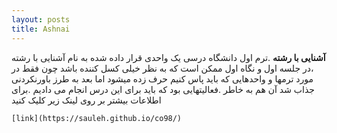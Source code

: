 ```yaml
---
layout: posts
title: Ashnai
---
```


**آشنایی با رشته**
.ترم اول دانشگاه درسی یک واحدی قرار داده شده به نام آشنایی با رشته
  ،در جلسه اول و  نگاه اول ممکن است که به نظر خیلی کسل کننده باشد
    چون فقط در مورد ترمها و واحدهایی که باید پاس کنیم حرف زده میشود اما بعد به طرز باورنکردنی جذاب شد آن هم به خاطر 
    .فعالیتهایی بود که باید برای این درس انجام می دادیم
    .برای اطلاعات بیشتر بر روی لینک زیر کلیک کنید

    [link](https://sauleh.github.io/co98/)




